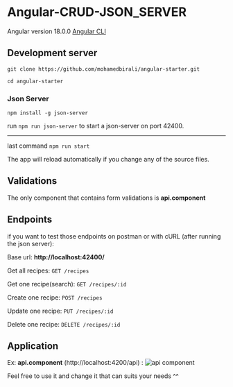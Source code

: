 # Angular-CRUD-JSON_SERVER

Angular version 18.0.0 [Angular CLI](https://github.com/angular/angular-cli)

## Development server

`git clone https://github.com/mohamedbirali/angular-starter.git`

`cd angular-starter`

### Json Server

`npm install -g json-server`

run `npm run json-server` to start a json-server on port 42400.

---

last command `npm run start`

The app will reload automatically if you change any of the source files.

## Validations

The only component that contains form validations is **api.component**

## Endpoints

if you want to test those endpoints on postman or with cURL (after running the json server):

Base url: **http://localhost:42400/**

Get all recipes:
`GET /recipes`

Get one recipe(search):
`GET /recipes/:id`

Create one recipe:
`POST /recipes`

Update one recipe:
`PUT /recipes/:id`

Delete one recipe:
`DELETE /recipes/:id`

## Application

Ex: **api.component** (http://localhost:4200/api) :
![api component](https://github.com/mohamedbirali/Angular-starter/blob/main/docs/api.component.png?raw=true)

Feel free to use it and change it that can suits your needs ^^
